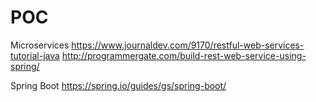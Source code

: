 # POC
Microservices 
https://www.journaldev.com/9170/restful-web-services-tutorial-java
http://programmergate.com/build-rest-web-service-using-spring/



Spring Boot 
https://spring.io/guides/gs/spring-boot/
